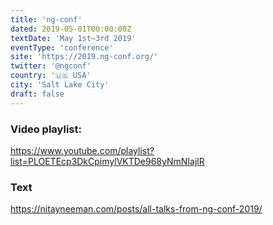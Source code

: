 ```yaml
---
title: 'ng-conf'
dated: 2019-05-01T00:00:00Z
textDate: 'May 1st–3rd 2019'
eventType: 'conference'
site: 'https://2019.ng-conf.org/'
twitter: '@ngconf'
country: '🇺🇸 USA'
city: 'Salt Lake City'
draft: false
---
```


### Video playlist:

https://www.youtube.com/playlist?list=PLOETEcp3DkCpimylVKTDe968yNmNIajlR

### Text

https://nitayneeman.com/posts/all-talks-from-ng-conf-2019/
